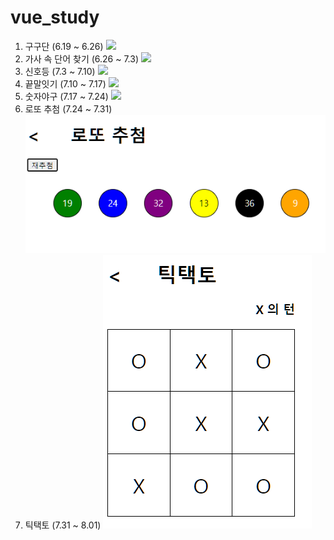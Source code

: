 # vue_study
1. 구구단 (6.19 ~ 6.26) 
   ![](./multi.png)
2. 가사 속 단어 찾기 (6.26 ~ 7.3)
   ![](./findword.png)
3. 신호등  (7.3 ~ 7.10)
   ![](./traffic.png)
4. 끝말잇기 (7.10 ~ 7.17)
   ![](./endTalk.png)
5. 숫자야구  (7.17 ~ 7.24)
   ![](./numbase.png)
6. 로또 추첨  (7.24 ~ 7.31)
   ![](./lottery.png)
7. 틱택토 (7.31 ~ 8.01)
   ![](./tictactoe.png)
